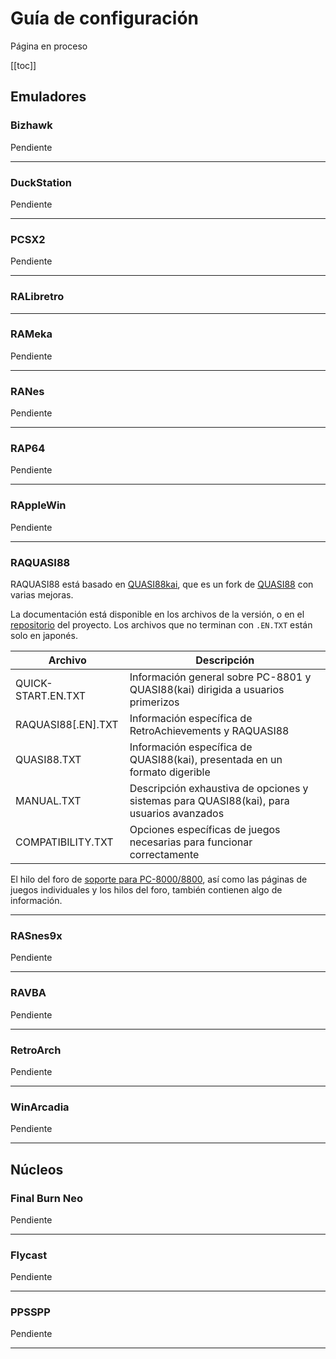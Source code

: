 # Guía de configuración

Página en proceso

[[toc]]

## Emuladores

### Bizhawk

Pendiente

---

### DuckStation

Pendiente

---

### PCSX2

Pendiente

---

### RALibretro

---

### RAMeka

Pendiente

---

### RANes

Pendiente

---

### RAP64

Pendiente

---

### RAppleWin

Pendiente

---

### RAQUASI88

RAQUASI88 está basado en [QUASI88kai](https://github.com/rzumer/quasi88), que es un fork de [QUASI88](https://www.eonet.ne.jp/~showtime/quasi88/) con varias mejoras.

La documentación está disponible en los archivos de la versión, o en el [repositorio](https://github.com/rzumer/quasi88/tree/develop/document) del proyecto. Los archivos que no terminan con `.EN.TXT` están solo en japonés.

| Archivo            | Descripción                                                                              |
|--------------------|------------------------------------------------------------------------------------------|
| QUICK-START.EN.TXT | Información general sobre PC-8801 y QUASI88(kai) dirigida a usuarios primerizos          |
| RAQUASI88[.EN].TXT | Información específica de RetroAchievements y RAQUASI88                                  |
| QUASI88.TXT        | Información específica de QUASI88(kai), presentada en un formato digerible               |
| MANUAL.TXT         | Descripción exhaustiva de opciones y sistemas para QUASI88(kai), para usuarios avanzados |
| COMPATIBILITY.TXT  | Opciones específicas de juegos necesarias para funcionar correctamente                   |

El hilo del foro de [soporte para PC-8000/8800](https://retroachievements.org/viewtopic.php?t=8329), así como las páginas de juegos individuales y los hilos del foro, también contienen algo de información.

---

### RASnes9x

Pendiente

---

### RAVBA

Pendiente

---

### RetroArch

Pendiente

---

### WinArcadia

Pendiente

---

## Núcleos

### Final Burn Neo

Pendiente

---

### Flycast

Pendiente

---

### PPSSPP

Pendiente

---
